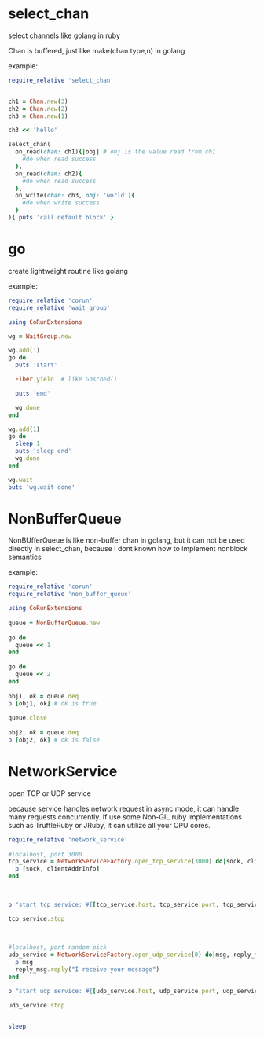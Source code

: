 # select_chan
select channels like golang in ruby

Chan is buffered, just like make(chan type,n) in golang

example:

```ruby
require_relative 'select_chan'


ch1 = Chan.new(3)
ch2 = Chan.new(2)
ch3 = Chan.new(1)

ch3 << 'hello'

select_chan(
  on_read(chan: ch1){|obj| # obj is the value read from ch1
    #do when read success
  },
  on_read(chan: ch2){
    #do when read success
  },
  on_write(chan: ch3, obj: 'world'){
    #do when write success
  }
){ puts 'call default block' }
```
# go                                
create lightweight routine like golang

example:

```ruby
require_relative 'corun'
require_relative 'wait_group'

using CoRunExtensions

wg = WaitGroup.new

wg.add(1)
go do
  puts 'start' 

  Fiber.yield  # like Gosched()

  puts 'end'

  wg.done
end

wg.add(1)
go do
  sleep 1
  puts 'sleep end'
  wg.done
end

wg.wait
puts 'wg.wait done'

```        
# NonBufferQueue                                
NonBUfferQueue is like non-buffer chan in golang, but it can not be used directly in select_chan, because I dont known how to implement nonblock semantics

example:

```ruby   
require_relative 'corun'
require_relative 'non_buffer_queue'

using CoRunExtensions
  
queue = NonBufferQueue.new
  
go do
  queue << 1
end
  
go do
  queue << 2
end
  
obj1, ok = queue.deq
p [obj1, ok] # ok is true
  
queue.close
  
obj2, ok = queue.deq
p [obj2, ok] # ok is false

```    
# NetworkService

open TCP or UDP service 

because service handles network request in async mode, it can handle many requests concurrently. If use some Non-GIL ruby implementations such as TruffleRuby or JRuby, it can utilize all your CPU cores.  


```ruby  
require_relative 'network_service'
        
#localhost, port 3000
tcp_service = NetworkServiceFactory.open_tcp_service(3000) do|sock, clientAddrInfo|
  p [sock, clientAddrInfo]
end                  

                                        

p "start tcp service: #{[tcp_service.host, tcp_service.port, tcp_service.type]}"

tcp_service.stop
                            
          

#localhost, port random pick
udp_service = NetworkServiceFactory.open_udp_service(0) do|msg, reply_msg|
  p msg
  reply_msg.reply("I receive your message")
end

p "start udp service: #{[udp_service.host, udp_service.port, udp_service.type]}"

udp_service.stop


sleep

``` 
